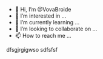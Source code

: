 - 👋 Hi, I’m @VovaBroide
- 👀 I’m interested in ...
- 🌱 I’m currently learning ...
- 💞️ I’m looking to collaborate on ...
- 📫 How to reach me ...

<!---
VovaBroide/VovaBroide is a ✨ special ✨ repository because its `README.md` (this file) appears on your GitHub profile.
You can click the Preview link to take a look at your changes.
--->

dfsgjrgigwso
sdfsfsf
